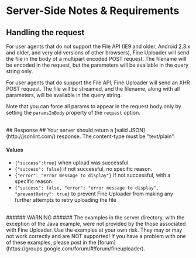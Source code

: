 # Server-Side Notes & Requirements #

## Handling the request ##
For user agents that do not support the File API (IE9 and older, Android 2.3.x and older, and very old versions of other
browsers), Fine Uploader will send the file in the body of a multipart encoded POST request.  The filename will be encoded in
the request, but the parameters will be available in the query string only.

For user agents that do support the File API, Fine Uploader will send an XHR POST request.  The file will be streamed, and
the filename, along with all parameters, will be available in the query string.

Note that you can force all params to appear in the request body only by setting the `paramsInBody` property of the `request` option.

<br/>
## Response ##
Your server should return a [valid JSON](http://jsonlint.com/) response.  The content-type must be "text/plain".

#### Values ####
* `{"success":true}` when upload was successful.
* `{"success": false}` if not successful, no specific reason.
* `{"error": "error message to display"}` if not successful, with a specific reason.
* `{"success": false, "error": "error message to display", "preventRetry": true}` to prevent Fine Uploader from making
any further attempts to retry uploading the file

<br/>
###### WARNING ######
The examples in the server directory, with the exception of the Java example, were not provided by the those associated
with Fine Uploader.  Use the examples at your own risk.  They may or may not work correctly and are NOT supported!  If
you have a problem with one of these examples, please post in the [forum](https://groups.google.com/forum/#!forum/fineuploader).
